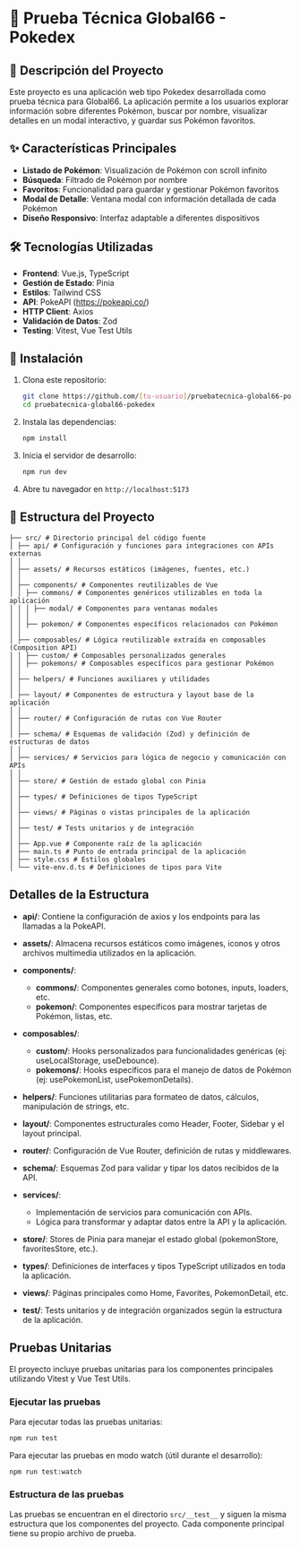 # 🔴 Prueba Técnica Global66 - Pokedex

## 📝 Descripción del Proyecto

Este proyecto es una aplicación web tipo Pokedex desarrollada como prueba técnica para Global66. La aplicación permite a los usuarios explorar información sobre diferentes Pokémon, buscar por nombre, visualizar detalles en un modal interactivo, y guardar sus Pokémon favoritos.

## ✨ Características Principales

- **Listado de Pokémon**: Visualización de Pokémon con scroll infinito
- **Búsqueda**: Filtrado de Pokémon por nombre
- **Favoritos**: Funcionalidad para guardar y gestionar Pokémon favoritos
- **Modal de Detalle**: Ventana modal con información detallada de cada Pokémon
- **Diseño Responsivo**: Interfaz adaptable a diferentes dispositivos

## 🛠️ Tecnologías Utilizadas

- **Frontend**: Vue.js, TypeScript
- **Gestión de Estado**: Pinia
- **Estilos**: Tailwind CSS
- **API**: PokeAPI (https://pokeapi.co/)
- **HTTP Client**: Axios
- **Validación de Datos**: Zod
- **Testing**: Vitest, Vue Test Utils

## 🚀 Instalación

1. Clona este repositorio:
   ```bash
   git clone https://github.com/[tu-usuario]/pruebatecnica-global66-pokedex.git
   cd pruebatecnica-global66-pokedex
   ```

2. Instala las dependencias:
   ```bash
   npm install
   ```

3. Inicia el servidor de desarrollo:
   ```bash
   npm run dev
   ```

4. Abre tu navegador en `http://localhost:5173`

## 📂 Estructura del Proyecto
```
├── src/ # Directorio principal del código fuente
│ ├── api/ # Configuración y funciones para integraciones con APIs externas
│ │
│ ├── assets/ # Recursos estáticos (imágenes, fuentes, etc.)
│ │
│ ├── components/ # Componentes reutilizables de Vue
│ │ ├── commons/ # Componentes genéricos utilizables en toda la aplicación
│ │ │ ├── modal/ # Componentes para ventanas modales
│ │ │
│ │ ├── pokemon/ # Componentes específicos relacionados con Pokémon
│ │
│ ├── composables/ # Lógica reutilizable extraída en composables (Composition API)
│ │ ├── custom/ # Composables personalizados generales
│ │ ├── pokemons/ # Composables específicos para gestionar Pokémon
│ │
│ ├── helpers/ # Funciones auxiliares y utilidades
│ │
│ ├── layout/ # Componentes de estructura y layout base de la aplicación
│ │
│ ├── router/ # Configuración de rutas con Vue Router
│ │
│ ├── schema/ # Esquemas de validación (Zod) y definición de estructuras de datos
│ │
│ ├── services/ # Servicios para lógica de negocio y comunicación con APIs
│ │
│ ├── store/ # Gestión de estado global con Pinia
│ │
│ ├── types/ # Definiciones de tipos TypeScript
│ │
│ ├── views/ # Páginas o vistas principales de la aplicación
│ │
│ ├── test/ # Tests unitarios y de integración
│ │
│ ├── App.vue # Componente raíz de la aplicación
│ ├── main.ts # Punto de entrada principal de la aplicación
│ ├── style.css # Estilos globales
│ └── vite-env.d.ts # Definiciones de tipos para Vite
```
## Detalles de la Estructura

- **api/**: Contiene la configuración de axios y los endpoints para las llamadas a la PokeAPI.
  
- **assets/**: Almacena recursos estáticos como imágenes, iconos y otros archivos multimedia utilizados en la aplicación.

- **components/**: 
  - **commons/**: Componentes generales como botones, inputs, loaders, etc.
  - **pokemon/**: Componentes específicos para mostrar tarjetas de Pokémon, listas, etc.

- **composables/**: 
  - **custom/**: Hooks personalizados para funcionalidades genéricas (ej: useLocalStorage, useDebounce).
  - **pokemons/**: Hooks específicos para el manejo de datos de Pokémon (ej: usePokemonList, usePokemonDetails).

- **helpers/**: Funciones utilitarias para formateo de datos, cálculos, manipulación de strings, etc.

- **layout/**: Componentes estructurales como Header, Footer, Sidebar y el layout principal.

- **router/**: Configuración de Vue Router, definición de rutas y middlewares.

- **schema/**: Esquemas Zod para validar y tipar los datos recibidos de la API.

- **services/**: 
  - Implementación de servicios para comunicación con APIs.
  - Lógica para transformar y adaptar datos entre la API y la aplicación.

- **store/**: Stores de Pinia para manejar el estado global (pokemonStore, favoritesStore, etc.).

- **types/**: Definiciones de interfaces y tipos TypeScript utilizados en toda la aplicación.

- **views/**: Páginas principales como Home, Favorites, PokemonDetail, etc.

- **__test__/**: Tests unitarios y de integración organizados según la estructura de la aplicación.

## Pruebas Unitarias

El proyecto incluye pruebas unitarias para los componentes principales utilizando Vitest y Vue Test Utils.

### Ejecutar las pruebas

Para ejecutar todas las pruebas unitarias:

```bash
npm run test
```

Para ejecutar las pruebas en modo watch (útil durante el desarrollo):

```bash
npm run test:watch
```

### Estructura de las pruebas

Las pruebas se encuentran en el directorio `src/__test__` y siguen la misma estructura que los componentes del proyecto. Cada componente principal tiene su propio archivo de prueba.